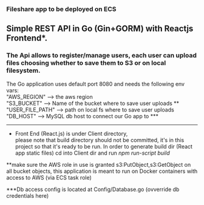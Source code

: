 ### Fileshare app to be deployed on ECS

## Simple REST API in Go (Gin+GORM) with Reactjs Frontend*.

### The Api allows to register/manage users, each user can upload files choosing whether to save them to S3 or on local filesystem.

The Go application uses default port 8080 and needs the following env vars:  
"AWS_REGION"   --> the aws region  
"S3_BUCKET"    --> Name of the bucket where to save user uploads **   
"USER_FILE_PATH"  --> path on local fs where to save user uploads  
"DB_HOST" --> MySQL db host to connect our Go app to ***  

---
* Front End (React.js) is under Client directory,  
please note that build directory should not be committed, it's in this project so that it's ready to be run.
In order to generate build dir (React app static files) cd into Client dir and run *npm run-script build* 

**make sure the AWS role in use is granted s3:PutObject,s3:GetObject on all bucket objects,
this application is meant to run on Docker containers with access to AWS (via ECS task role)

***Db access config is located at Config/Database.go (ovverride db credentials here)
